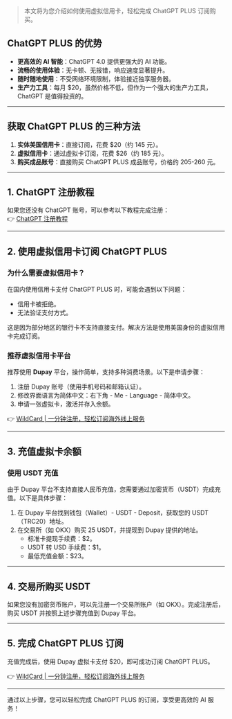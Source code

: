 > 本文将为您介绍如何使用虚拟信用卡，轻松完成 ChatGPT PLUS 订阅购买。

## ChatGPT PLUS 的优势

- **更高效的 AI 智能**：ChatGPT 4.0 提供更强大的 AI 功能。
- **流畅的使用体验**：无卡顿、无报错，响应速度显著提升。
- **随时随地使用**：不受网络环境限制，体验接近独享服务器。
- **生产力工具**：每月 $20，虽然价格不低，但作为一个强大的生产力工具，ChatGPT 是值得投资的。

---

## 获取 ChatGPT PLUS 的三种方法

1. **实体美国信用卡**：直接订阅，花费 $20（约 145 元）。
2. **虚拟信用卡**：通过虚拟卡订阅，花费 $26（约 185 元）。
3. **购买成品账号**：直接购买 ChatGPT PLUS 成品账号，价格约 205-260 元。

---

## 1. ChatGPT 注册教程

如果您还没有 ChatGPT 账号，可以参考以下教程完成注册：  
👉 [ChatGPT 注册教程](https://z197.com/blog/chatgtp-openai-registration-tutorial.html)

---

## 2. 使用虚拟信用卡订阅 ChatGPT PLUS

### 为什么需要虚拟信用卡？

在国内使用信用卡支付 ChatGPT PLUS 时，可能会遇到以下问题：
- 信用卡被拒绝。
- 无法验证支付方式。

这是因为部分地区的银行卡不支持直接支付。解决方法是使用美国身份的虚拟信用卡完成订阅。

### 推荐虚拟信用卡平台

推荐使用 **Dupay** 平台，操作简单，支持多种消费场景。以下是申请步骤：
1. 注册 Dupay 账号（使用手机号码和邮箱认证）。
2. 修改界面语言为简体中文：右下角 - Me - Language - 简体中文。
3. 申请一张虚拟卡，激活并存入余额。

👉 [WildCard | 一分钟注册，轻松订阅海外线上服务](https://bit.ly/bewildcard)

---

## 3. 充值虚拟卡余额

### 使用 USDT 充值

由于 Dupay 平台不支持直接人民币充值，您需要通过加密货币（USDT）完成充值。以下是具体步骤：
1. 在 Dupay 平台找到钱包（Wallet）- USDT - Deposit，获取您的 USDT（TRC20）地址。
2. 在交易所（如 OKX）购买 25 USDT，并提现到 Dupay 提供的地址。
   - 标准卡提现手续费：$2。
   - USDT 转 USD 手续费：$1。
   - 最低充值金额：$23。

---

## 4. 交易所购买 USDT

如果您没有加密货币账户，可以先注册一个交易所账户（如 OKX）。完成注册后，购买 USDT 并按照上述步骤充值到 Dupay 平台。

---

## 5. 完成 ChatGPT PLUS 订阅

充值完成后，使用 Dupay 虚拟卡支付 $20，即可成功订阅 ChatGPT PLUS。

👉 [WildCard | 一分钟注册，轻松订阅海外线上服务](https://bit.ly/bewildcard)

---

通过以上步骤，您可以轻松完成 ChatGPT PLUS 的订阅，享受更高效的 AI 服务！